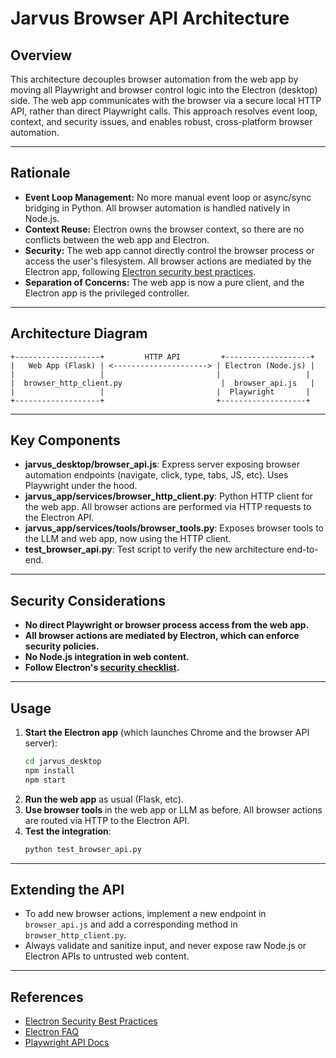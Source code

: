# Jarvus Browser API Architecture

## Overview

This architecture decouples browser automation from the web app by moving all Playwright and browser control logic into the Electron (desktop) side. The web app communicates with the browser via a secure local HTTP API, rather than direct Playwright calls. This approach resolves event loop, context, and security issues, and enables robust, cross-platform browser automation.

---

## Rationale

- **Event Loop Management:** No more manual event loop or async/sync bridging in Python. All browser automation is handled natively in Node.js.
- **Context Reuse:** Electron owns the browser context, so there are no conflicts between the web app and Electron.
- **Security:** The web app cannot directly control the browser process or access the user's filesystem. All browser actions are mediated by the Electron app, following [Electron security best practices](https://www.electronjs.org/docs/latest/tutorial/security).
- **Separation of Concerns:** The web app is now a pure client, and the Electron app is the privileged controller.

---

## Architecture Diagram

```
+-------------------+         HTTP API         +-------------------+
|   Web App (Flask) | <---------------------> | Electron (Node.js) |
|                   |                         |                   |
|  browser_http_client.py                      |  browser_api.js   |
|                   |                         |  Playwright       |
+-------------------+                         +-------------------+
```

---

## Key Components

- **jarvus_desktop/browser_api.js**: Express server exposing browser automation endpoints (navigate, click, type, tabs, JS, etc). Uses Playwright under the hood.
- **jarvus_app/services/browser_http_client.py**: Python HTTP client for the web app. All browser actions are performed via HTTP requests to the Electron API.
- **jarvus_app/services/tools/browser_tools.py**: Exposes browser tools to the LLM and web app, now using the HTTP client.
- **test_browser_api.py**: Test script to verify the new architecture end-to-end.

---

## Security Considerations

- **No direct Playwright or browser process access from the web app.**
- **All browser actions are mediated by Electron, which can enforce security policies.**
- **No Node.js integration in web content.**
- **Follow Electron's [security checklist](https://www.electronjs.org/docs/latest/tutorial/security).**

---

## Usage

1. **Start the Electron app** (which launches Chrome and the browser API server):
   ```sh
   cd jarvus_desktop
   npm install
   npm start
   ```
2. **Run the web app** as usual (Flask, etc).
3. **Use browser tools** in the web app or LLM as before. All browser actions are routed via HTTP to the Electron API.
4. **Test the integration**:
   ```sh
   python test_browser_api.py
   ```

---

## Extending the API

- To add new browser actions, implement a new endpoint in `browser_api.js` and add a corresponding method in `browser_http_client.py`.
- Always validate and sanitize input, and never expose raw Node.js or Electron APIs to untrusted web content.

---

## References
- [Electron Security Best Practices](https://www.electronjs.org/docs/latest/tutorial/security)
- [Electron FAQ](https://www.electronjs.org/docs/latest/faq)
- [Playwright API Docs](https://playwright.dev/docs/api/class-page#page-evaluate) 